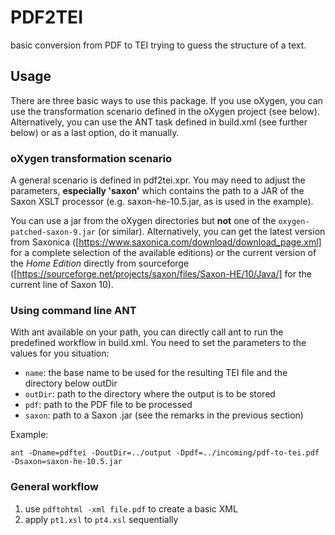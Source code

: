 # PDF2TEI

basic conversion from PDF to TEI trying to guess the structure of a text.

## Usage

There are three basic ways to use this package. If you use oXygen, you can use the transformation scenario defined in
the oXygen project (see below). Alternatively, you can use the ANT task defined in build.xml (see further below) or as a
last option, do it manually.

### oXygen transformation scenario
A general scenario is defined in pdf2tei.xpr. You may need to adjust the parameters, **especially 'saxon'** which
contains the path to a JAR of the Saxon XSLT processor (e.g. saxon-he-10.5.jar, as is used in the example).

You can use
a jar from the oXygen directories but **not** one of the `oxygen-patched-saxon-9.jar` (or similar). Alternatively, you
can get the latest version from Saxonica ([https://www.saxonica.com/download/download_page.xml] for a complete selection
of the available editions) or the current version of the _Home Edition_ directly from sourceforge
([https://sourceforge.net/projects/saxon/files/Saxon-HE/10/Java/] for the current line of Saxon 10).

### Using command line ANT
With ant available on your path, you can directly call ant to run the predefined workflow in build.xml. You need to set
the parameters to the values for you situation:
- `name`: the base name to be used for the resulting TEI file and the directory below outDir
- `outDir`: path to the directory where the output is to be stored
- `pdf`: path to the PDF file to be processed
- `saxon`: path to a Saxon .jar (see the remarks in the previous section)

Example:
```
ant -Dname=pdftei -DoutDir=../output -Dpdf=../incoming/pdf-to-tei.pdf -Dsaxon=saxon-he-10.5.jar
```

### General workflow
1. use `pdftohtml -xml file.pdf` to create a basic XML
1. apply `pt1.xsl` to `pt4.xsl` sequentially